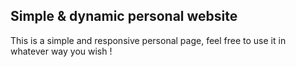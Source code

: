 ## Simple & dynamic personal website

This is a simple and responsive personal page, feel free to use it in whatever way you wish !